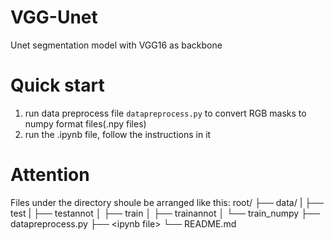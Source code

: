 # VGG-Unet
Unet segmentation model with VGG16 as backbone

# Quick start
1. run data preprocess file `datapreprocess.py` to convert RGB masks to numpy format files(.npy files)
2. run the .ipynb file, follow the instructions in it

# Attention
Files under the directory shoule be arranged like this:
root/
├── data/
|   ├── test
|   ├── testannot
│   ├── train
│   ├── trainannot
│   └── train_numpy
├── datapreprocess.py
├── \<ipynb file\>
└── README.md
